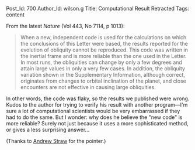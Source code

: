 Post_Id: 700
Author_Id: wilson.g
Title: Computational Result Retracted
Tags: content

<p>From the latest <cite>Nature</cite> (Vol 443, No 7114, p 1013):</p>
<blockquote><p>When a new, independent code is used for the calculations on which the conclusions of this Letter were based, the results reported for the evolution of obliquity cannot be reproduced.  This code was written in the inertial frame and is more reliable than the one used in the Letter.  In most runs, the obliquities can change by only a few degrees and attain large values in only a very few cases.  In addition, the obliquity variation shown in the Supplementary Information, although correct, originates from changes to orbital inclination of the planet, and close encounters are not effective in causing large obliquities.</p></blockquote>
<p>In other words, the code was flaky, so the results we published were wrong.  Kudos to the author for trying to verify his result with another program&mdash;I'm sure a lot of computational scientists would be very embarrassed if they had to do the same.  But I wonder: why does he believe the "new code" is more reliable?  Surely not just because it uses a more sophisticated method, or gives a less surprising answer...</p>
<p>(Thanks to <a href="http://www.its.caltech.edu/~astraw/">Andrew Straw</a> for the pointer.)</p>
